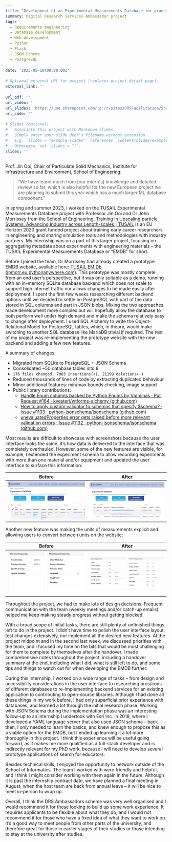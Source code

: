 ```yaml
---
title: "Development of an Experimental Measurements Database for granular materials"
summary: Digital Research Services Ambassador project
tags:
  - Requirements engineering
  - Database development
  - Web development
  - Python
  - Flask
  - JSON Schema
  - PostgreSQL

date: '2023-05-10T00:00:00Z'

# Optional external URL for project (replaces project detail page).
external_link: ''

url_pdf: ''
url_video: ''
url_slides: 'https://uoe.sharepoint.com/:p:/r/sites/DRSFacilitation/Shared%20Documents/Digital%20Research%20Ambassadors%20-%20previous%20projects/Ambassador%20Projects%202022-2023/Vid-Development%20of%20an%20Experimental%20Measurements%20Database%20for%20granular%20materials.pptx?d=wb8510c2b9e6c4c31a26ad620a049869b&csf=1&web=1&e=CWO3AZ'
url_code: ''

# Slides (optional).
#   Associate this project with Markdown slides.
#   Simply enter your slide deck's filename without extension.
#   E.g. `slides = "example-slides"` references `content/slides/example-slides.md`.
#   Otherwise, set `slides = ""`.
slides: ''
---
```


Prof. Jin Ooi, Chair of Particulate Solid Mechanics, Institute for Infrastructure and Environment, School of Engineering:
> “We have learnt much from [our intern's] knowledge and detailed review so far, which is also helpful for the new European project we are planning to submit this year which has a much larger ML database component.”

In spring and summer 2023, I worked on the TUSAIL Experimental Measurements Database project with Professor Jin Ooi and Dr John Morrissey from the School of Engineering. [Training in Upscaling particle Systems: Advancing Industry across Length-scales | TUSAIL](https://tusail.eu/) is an EU Horizon 2020 grant funded project about training early career researchers in engineering and sharing simulation tools and methodologies with industry partners. My internship was on a part of this larger project, focusing on aggregating metadata about experiments with engineering materials – the TUSAIL Experimental Measurements Database or “EMDB” for short.

Before I joined the team, Dr Morrissey had already created a prototype EMDB website, available here: [TUSAIL EM Db (jpmorr.eu.pythonanywhere.com)](https://jpmorr.eu.pythonanywhere.com/). This prototype was mostly complete from an end user’s perspective, but it was only suitable as a demo, running with an in-memory SQLite database backend which does not scale to support high internet traffic nor allows changes to be made easily after deployment. I spent the first few weeks researching different backend options until we decided to settle on PostgreSQL with part of the data stored in SQL columns and part in JSON blobs. Mixing the two approaches made development more complex but will hopefully allow the database to both perform well under high demand and make the schema relatively easy to change after deployment. I used SQL Alchemy to write the Object-Relational Model for PostgreSQL tables, which, in theory, would make switching to another SQL database like MariaDB trivial if required. The rest of my project was re-implementing the prototype website with the new backend and adding a few new features.

A summary of changes:
* Migrated from SQLite to PostgreSQL + JSON Schema
* Consolidated ~50 database tables into 8
* `176 files changed, 7083 insertions(+), 21199 deletions(-)`
* Reduced thousands of lines of code by extracting duplicated behaviour
* Minor additional features: min/max bounds checking, image support
* Public library contributions:
  * [Handle Enum columns backed by Python Enums by Vidminas · Pull Request #164 · kvesteri/wtforms-alchemy (github.com)](https://github.com/kvesteri/wtforms-alchemy/pull/164)
  * [How to apply custom validator to schemas that specify $schema? · Issue #1133 · python-jsonschema/jsonschema (github.com)](https://github.com/python-jsonschema/jsonschema/issues/1133)
  * [unevaluatedProperties error gets raised before more relevant validation errors · Issue #1132 · python-jsonschema/jsonschema (github.com)](https://github.com/python-jsonschema/jsonschema/issues/1132)


Most results are difficult to showcase with screenshots because the user interface looks the same, it’s how data is delivered to the interface that was completely overhauled. However, some of the new features are visible, for example, I extended the experiment schema to allow recording experiments with more than one material and/or equipment and updated the user interface to surface this information:

| Before | After |
|--|--|
| ![Screenshot of table with one material and equipment per experiment](emdb-1a.png) | ![Screenshot of table with multiple materials and equipment per experiment](emdb-1b.png) |

Another new feature was making the units of measurements explicit and allowing users to convert between units on the website:

| Before | After |
|--|--|
| ![Screenshot of tables with numbers without units](emdb-2a.png) | ![Screenshot of similar tables but with selectors for units next to each number](emdb-2b.png) |

Throughout the project, we had to make lots of design decisions. Frequent communication with the team (weekly meetings and/or catch-up emails) helped me keep making steady progress without getting blocked.

With a broad scope of initial tasks, there are still plenty of unfinished things left to do in the project. I didn’t have time to polish the user interface layout, test changes extensively, nor implement all the desired new features. At the project midpoint and in the second last week, we discussed priorities with the team, and I focused my time on the bits that would be most challenging for them to complete by themselves after the handover. I made comprehensive notes throughout the project, including a handover summary at the end, including what I did, what is still left to do, and some tips and things to watch out for when developing the EMDB further.

During this internship, I worked on a wide range of tasks – from design and accessibility considerations in the user interface to researching pros/cons of different databases to re-implementing backend services for an existing application to contributing to open-source libraries. Although I had done all these things in my work before, I had only superficial prior experience with databases, and learned a lot through the initial research phase. Working with JSON Schema during the implementation phase was an interesting follow-up to an internship I undertook with Esri Inc. in 2018, where I developed a YAML language server that also used JSON schema – back then, I only needed to learn the basics, and knew enough to propose this as a viable option for the EMDB, but I ended up learning it a lot more thoroughly in this project. I think this experience will be useful going forward, as it makes me more qualified as a full-stack developer and is indirectly relevant for my PhD work, because I will need to develop several prototype applications of search for educators.

Besides technical skills, I enjoyed the opportunity to network outside of the School of Informatics. The team I worked with were friendly and helpful, and I think I might consider working with them again in the future. Although it is past the internship contract date, we have planned a final meeting in August, when the host team are back from annual leave – it will be nice to meet in-person to wrap up.

Overall, I think the DRS Ambassadors scheme was very well organised and I would recommend it for those looking to build up some work experience. It requires applicants to be flexible about what they do, and I would not recommend it for those who have a fixed idea of what they want to work on. It’s a good way to meet people from other parts of the university, and therefore great for those in earlier stages of their studies or those intending to stay at the university after studies.